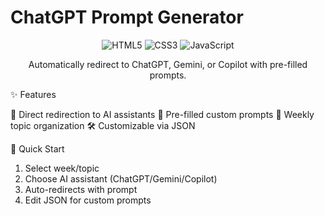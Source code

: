 # ChatGPT Prompt Generator
<div align="center">
<img src="https://img.shields.io/badge/html5-%23E34F26.svg?style=for-the-badge&logo=html5&logoColor=white" alt="HTML5">
<img src="https://img.shields.io/badge/css3-%231572B6.svg?style=for-the-badge&logo=css3&logoColor=white" alt="CSS3">
<img src="https://img.shields.io/badge/javascript-%23323330.svg?style=for-the-badge&logo=javascript&logoColor=%23F7DF1E" alt="JavaScript">
  
Automatically redirect to ChatGPT, Gemini, or Copilot with pre-filled prompts.

</div>
✨ Features

🔄 Direct redirection to AI assistants
📝 Pre-filled custom prompts
📅 Weekly topic organization
🛠️ Customizable via JSON


🚀 Quick Start

1. Select week/topic
2. Choose AI assistant (ChatGPT/Gemini/Copilot)
3. Auto-redirects with prompt
4. Edit JSON for custom prompts
